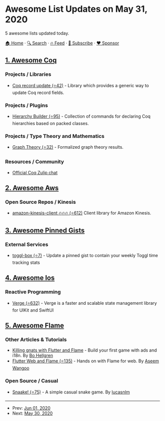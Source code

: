 # Awesome List Updates on May 31, 2020

5 awesome lists updated today.

[🏠 Home](/README.md) · [🔍 Search](https://www.trackawesomelist.com/search/) · [🔥 Feed](https://www.trackawesomelist.com/rss.xml) · [📮 Subscribe](https://trackawesomelist.us17.list-manage.com/subscribe?u=d2f0117aa829c83a63ec63c2f&id=36a103854c) · [❤️  Sponsor](https://github.com/sponsors/theowenyoung)



## [1. Awesome Coq](/content/coq-community/awesome-coq/README.md)

### Projects / Libraries

*   [Coq record update (⭐42)](https://github.com/tchajed/coq-record-update) - Library which provides a generic way to update Coq record fields.

### Projects / Plugins

*   [Hierarchy Builder (⭐95)](https://github.com/math-comp/hierarchy-builder) - Collection of commands for declaring Coq hierarchies based on packed classes.

### Projects / Type Theory and Mathematics

*   [Graph Theory (⭐32)](https://github.com/coq-community/graph-theory) - Formalized graph theory results.

### Resources / Community

*   [Official Coq Zulip chat](https://coq.zulipchat.com)

## [2. Awesome Aws](/content/donnemartin/awesome-aws/README.md)

### Open Source Repos / Kinesis

*   [amazon-kinesis-client :fire::fire::fire: (⭐612)](https://github.com/awslabs/amazon-kinesis-client) Client library for Amazon Kinesis.

## [3. Awesome Pinned Gists](/content/matchai/awesome-pinned-gists/README.md)

### External Services

*   [toggl-box (⭐7)](https://github.com/tobimori/toggl-box) - Update a pinned gist to contain your weekly Toggl time tracking stats

## [4. Awesome Ios](/content/vsouza/awesome-ios/README.md)

### Reactive Programming

*   [Verge (⭐632)](https://github.com/muukii/Verge) - Verge is a faster and scalable state management library for UIKit and SwiftUI

## [5. Awesome Flame](/content/flame-engine/awesome-flame/README.md)

### Other Articles & Tutorials

*   [Killing gnats with Flutter and Flame](https://medium.com/flutter-community/killing-gnats-with-flutter-and-flame-77fa9224ccaa) - Build your first game with ads and i18n. By [Bo Hellgren](https://medium.com/@bo.hellgren)
*   [Flutter Web and Flame (⭐135)](https://github.com/AseemWangoo/experiments_with_web) - Hands on with Flame for web. By [Aseem Wangoo](https://flatteredwithflutter.com/how-to-create-game-in-flutter-web-using-flame/)

### Open Source / Casual

*   [Snaake! (⭐75)](https://github.com/lucasnlm/snaake-flutter) - A simple casual snake game. By [lucasnlm](https://github.com/lucasnlm)

---

- Prev: [Jun 01, 2020](/content/2020/06/01/README.md)
- Next: [May 30, 2020](/content/2020/05/30/README.md)